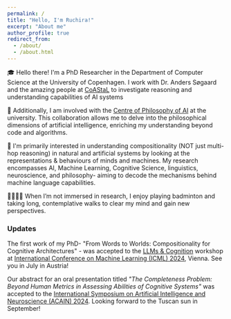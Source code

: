 ```yaml
---
permalink: /
title: "Hello, I'm Ruchira!"
excerpt: "About me"
author_profile: true
redirect_from: 
  - /about/
  - /about.html
---
```



🎓 Hello there! I'm a PhD Researcher in the Department of Computer Science at the University of Copenhagen. I work with Dr. Anders Søgaard and the amazing people at [CoAStaL](https://coastalcph.github.io/) to investigate reasoning and understanding capabilities of AI systems

💭 Additionally, I am involved with the [Centre of Philosophy of AI](https://sites.google.com/view/cpaicph/home) at the university. This collaboration allows me to delve into the philosophical dimensions of artificial intelligence, enriching my understanding beyond code and algorithms.

🧠 I'm primarily interested in understanding compositionality (NOT just multi-hop reasoning) in natural and artificial systems by looking at the representations & behaviours of minds and machines. My research encompasses AI, Machine Learning, Cognitive Science, linguistics, neuroscience, and philosophy-  aiming to decode the mechanisms behind machine language capabilities.

🚶🏽‍♀️‍➡️ When I’m not immersed in research, I enjoy playing badminton and taking long, contemplative walks to clear my mind and gain new perspectives.


### Updates

The first work of my PhD- "From Words to Worlds: Compositionality for Cognitive Architectures" - was accepted to the [LLMs & Cognition](https://llm-cognition.github.io/) workshop at [International Conference on Machine Learning (ICML) 2024](https://icml.cc/), Vienna. See you in July in Austria! 

Our abstract for an oral presentation titled *"The Completeness Problem: Beyond Human Metrics in Assessing Abilities of Cognitive Systems"* was accepted to the [International Symposium on Artificial Intelligence and Neuroscience (ACAIN) 2024](https://acain2024.icas.events/symposium/). Looking forward to the Tuscan sun in September! 




